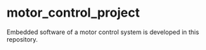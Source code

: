 # motor_control_project
Embedded software of a motor control system is developed in this repository.
